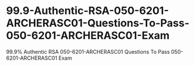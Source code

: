 # 99.9-Authentic-RSA-050-6201-ARCHERASC01-Questions-To-Pass-050-6201-ARCHERASC01-Exam
99.9% Authentic RSA 050-6201-ARCHERASC01 Questions To Pass 050-6201-ARCHERASC01 Exam
